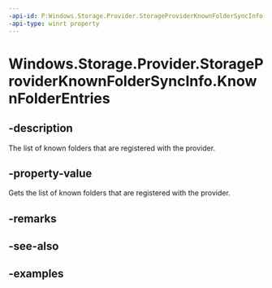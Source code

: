 ```yaml
---
-api-id: P:Windows.Storage.Provider.StorageProviderKnownFolderSyncInfo.KnownFolderEntries
-api-type: winrt property
---
```


# Windows.Storage.Provider.StorageProviderKnownFolderSyncInfo.KnownFolderEntries

<!--
public System.Collections.Generic.IList<Windows.Storage.Provider.StorageProviderKnownFolderEntry> KnownFolderEntries { get; }
-->

## -description

The list of known folders that are registered with the provider.

## -property-value

Gets the list of known folders that are registered with the provider.

## -remarks

## -see-also

## -examples
